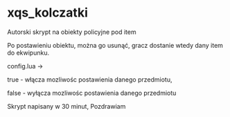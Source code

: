 # xqs_kolczatki

Autorski skrypt na obiekty policyjne pod item

Po postawieniu obiektu, można go usunąć, gracz dostanie wtedy dany item do ekwipunku.

config.lua ->

 true - włącza mozliwośc postawienia danego przedmiotu,
 
 false - wyłącza mozliwośc postawienia danego przedmiotu
 
Skrypt napisany w 30 minut,
Pozdrawiam

